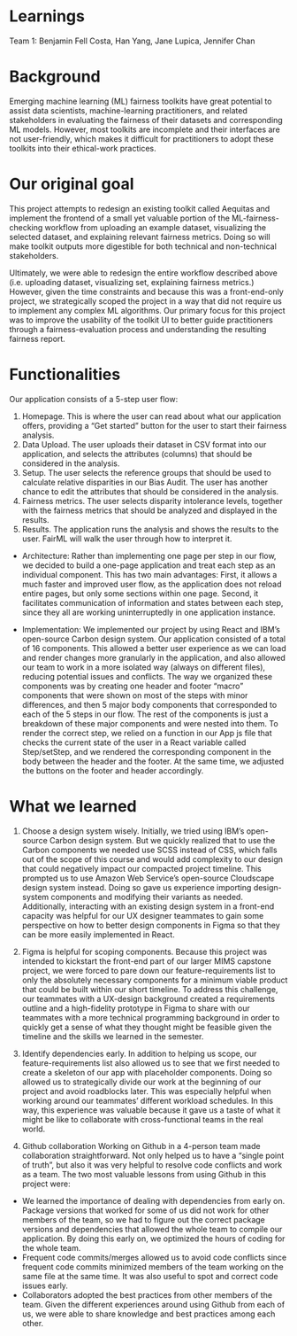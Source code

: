 # Learnings

Team 1: Benjamin Fell Costa, Han Yang, Jane Lupica, Jennifer Chan

# Background
Emerging machine learning (ML) fairness toolkits have great potential to assist data scientists, machine-learning practitioners, and related stakeholders in evaluating the fairness of their datasets and corresponding ML models. However, most toolkits are incomplete and their interfaces are not user-friendly, which makes it difficult for practitioners to adopt these toolkits into their ethical-work practices.

# Our original goal
This project attempts to redesign an existing toolkit called Aequitas and implement the frontend of a small yet valuable portion of the ML-fairness-checking workflow from uploading an example dataset, visualizing the selected dataset, and explaining relevant fairness metrics. Doing so will make toolkit outputs more digestible for both technical and non-technical stakeholders.

Ultimately, we were able to redesign the entire workflow described above (i.e. uploading dataset, visualizing set, explaining fairness metrics.) However, given the time constraints and because this was a front-end-only project, we strategically scoped the project in a way that did not require us to implement any complex ML algorithms. Our primary focus for this project was to improve the usability of the toolkit UI to better guide practitioners through a fairness-evaluation process and understanding the resulting fairness report.


# Functionalities
Our application consists of a 5-step user flow:
1. Homepage. This is where the user can read about what our application offers, providing a “Get started” button for the user to start their fairness analysis.
2. Data Upload. The user uploads their dataset in CSV format into our application, and selects the attributes (columns) that should be considered in the analysis.
3. Setup. The user selects the reference groups that should be used to calculate relative disparities in our Bias Audit. The user has another chance to edit the attributes that should be considered in the analysis.
4. Fairness metrics. The user selects disparity intolerance levels, together with the fairness metrics that should be analyzed and displayed in the results.
5. Results. The application runs the analysis and shows the results to the user. FairML will walk the user through how to interpret it.

- Architecture: Rather than implementing one page per step in our flow, we decided to build a one-page application and treat each step as an individual component. This has two main advantages: First, it allows a much faster and improved user flow, as the application does not reload entire pages, but only some sections within one page. Second, it facilitates communication of information and states between each step, since they all are working uninterruptedly in one application instance.

- Implementation: We implemented our project by using React and IBM’s open-source Carbon design system. Our application consisted of a total of 16 components. This allowed a better user experience as we can load and render changes more granularly in the application, and also allowed our team to work in a more isolated way (always on different files), reducing potential issues and conflicts. The way we organized these components was by creating one header and footer “macro” components that were shown on most of the steps with minor differences, and then 5 major body components that corresponded to each of the 5 steps in our flow. The rest of the components is just a breakdown of these major components and were nested into them. To render the correct step, we relied on a function in our App js file that checks the current state of the user in a React variable called Step/setStep, and we rendered the corresponding component in the body between the header and the footer. At the same time, we adjusted the buttons on the footer and header accordingly.

# What we learned
1. Choose a design system wisely. Initially, we tried using IBM’s open-source Carbon design system. But we quickly realized that to use the Carbon components we needed use SCSS instead of CSS, which falls out of the scope of this course and would add complexity to our design that could negatively impact our compacted project timeline. This prompted us to use Amazon Web Service’s open-source Cloudscape design system instead. Doing so gave us experience importing design-system components and modifying their variants as needed. Additionally, interacting with an existing design system in a front-end capacity was helpful for our UX designer teammates to gain some perspective on how to better design components in Figma so that they can be more easily implemented in React. 

2. Figma is helpful for scoping components. Because this project was intended to kickstart the front-end part of our larger MIMS capstone project, we were forced to pare down our feature-requirements list to only the absolutely necessary components for a minimum viable product that could be built within our short timeline. To address this challenge, our teammates with a UX-design background created a requirements outline and a high-fidelity prototype in Figma to share with our teammates with a more technical programming background in order to quickly get a sense of what they thought might be feasible given the timeline and the skills we learned in the semester.

3. Identify dependencies early. In addition to helping us scope, our feature-requirements list also allowed us to see that we first needed to create a skeleton of our app with placeholder components. Doing so allowed us to strategically divide our work at the beginning of our project and avoid roadblocks later. This was especially helpful when working around our teammates’ different workload schedules. In this way, this experience was valuable because it gave us a taste of what it might be like to collaborate with cross-functional teams in the real world.

4. Github collaboration
Working on Github in a 4-person team made collaboration straightforward. Not only helped us to have a “single point of truth”, but also it was very helpful to resolve code conflicts and work as a team. The two most valuable lessons from using Github in this project were:
- We learned the importance of dealing with dependencies from early on. Package versions that worked for some of us did not work for other members of the team, so we had to figure out the correct package versions and dependencies that allowed the whole team to compile our application. By doing this early on, we optimized the hours of coding for the whole team.
- Frequent code commits/merges allowed us to avoid code conflicts since frequent code commits minimized members of the team working on the same file at the same time. It was also useful to spot and correct code issues early.
- Collaborators adopted the best practices from other members of the team. Given the different experiences around using Github from each of us, we were able to share knowledge and best practices among each other.

